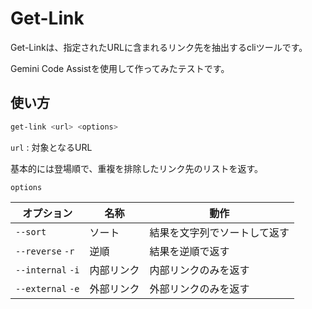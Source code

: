 
# Get-Link

Get-Linkは、指定されたURLに含まれるリンク先を抽出するcliツールです。

Gemini Code Assistを使用して作ってみたテストです。

## 使い方

```sh
get-link <url> <options>
```

`url` : 対象となるURL

基本的には登場順で、重複を排除したリンク先のリストを返す。

`options`

オプション | 名称 | 動作
-- | -- | --
`--sort` | ソート | 結果を文字列でソートして返す
`--reverse` `-r` | 逆順 | 結果を逆順で返す
`--internal` `-i` | 内部リンク | 内部リンクのみを返す
`--external` `-e` | 外部リンク | 外部リンクのみを返す

